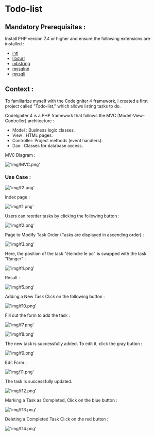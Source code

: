 # Todo-list

## Mandatory Prerequisites :

Install PHP version 7.4 or higher and ensure the following extensions are installed :

- [intl](http://php.net/manual/en/intl.requirements.php)
- [libcurl](http://php.net/manual/en/curl.requirements.php) 
- [mbstring](http://php.net/manual/en/mbstring.installation.php)
- [mysqlnd](http://php.net/manual/en/mysqlnd.install.php)
- [mysqli](https://www.php.net/manual/fr/mysqli.setup.php)


## Context :

To familiarize myself with the CodeIgniter 4 framework, I created a first project called "Todo-list," which allows listing tasks to do.

CodeIgniter 4 is a PHP framework that follows the MVC (Model-View-Controller) architecture :

- Model : Business logic classes.
- View : HTML pages.
- Controller: Project methods (event handlers).
- Dao : Classes for database access.


MVC Diagram :

!['img/MVC.png'](img/MVC.png)

### Use Case :

!['img/f2.png'](img/f15.png)

index page :

!['img/f1.png'](img/f1.PNG)

Users can reorder tasks by clicking the following button :

!['img/f2.png'](img/f2.PNG)

Page to Modify Task Order (Tasks are displayed in ascending order) :

!['img/f3.png'](img/f3.PNG)

Here, the position of the task "éteindre le pc" is swapped with the task "Ranger" :

!['img/f4.png'](img/f4.PNG)

Result :

!['img/f5.png'](img/f5.PNG)

Adding a New Task Click on the following button :

!['img/f10.png'](img/f10.PNG)

Fill out the form to add the task :

!['img/f7.png'](img/f7.PNG)

!['img/f8.png'](img/f8.PNG)

The new task is successfully added. To edit it, click the gray button :

!['img/f9.png'](img/f9.PNG)

Edit Form :

!['img/11.png'](img/f11.PNG)

The task is successfully updated.


!['img/f12.png'](img/f12.PNG)

Marking a Task as Completed, Click on the blue button :

!['img/f13.png'](img/f13.PNG)

Deleting a Completed Task Click on the red button :

!['img/f14.png'](img/f14.PNG)

